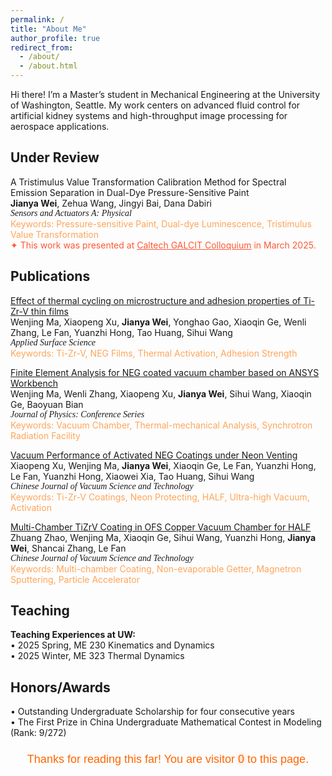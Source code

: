 ```yaml
---
permalink: /
title: "About Me"
author_profile: true
redirect_from: 
  - /about/
  - /about.html
---
```

Hi there! I’m a Master’s student in Mechanical Engineering at the University of Washington, Seattle. My work centers on advanced fluid control for artificial kidney systems and high-throughput image processing for aerospace applications.

Under Review
------
A Tristimulus Value Transformation Calibration Method for Spectral Emission Separation in Dual-Dye Pressure-Sensitive Paint  
**Jianya Wei**, Zehua Wang, Jingyi Bai, Dana Dabiri  
<span style="font-family: 'Times New Roman', serif; font-style: italic;">
Sensors and Actuators A: Physical  
</span>
<span style="color: #FFA559;">
Keywords: Pressure-sensitive Paint, Dual-dye Luminescence, Tristimulus Value Transformation  
</span>
<span style="color:#FF5733;">✦ This work was presented at <a href="https://www.caltech.edu/campus-life-events/calendar/galcit-colloquium-378" style="color:#FF5733;">Caltech GALCIT Colloquium</a> in March 2025.  </span>

Publications
------
<span style="color: #40E0D0;">[Effect of thermal cycling on microstructure and adhesion properties of Ti-Zr-V thin films](https://www.sciencedirect.com/science/article/abs/pii/S0169433223029197)  </span><br>
Wenjing Ma, Xiaopeng Xu, **Jianya Wei**, Yonghao Gao, Xiaoqin Ge, Wenli Zhang, Le Fan, Yuanzhi Hong, Tao Huang, Sihui Wang  
<span style="font-family: 'Times New Roman', serif; font-style: italic;">
Applied Surface Science  
</span>
<span style="color: #FFA559;">
Keywords: Ti-Zr-V, NEG Films, Thermal Activation, Adhesion Strength  
</span>

<span style="color: #40E0D0;">[Finite Element Analysis for NEG coated vacuum chamber based on ANSYS Workbench](https://iopscience.iop.org/article/10.1088/1742-6596/2687/8/082025)  </span><br>
Wenjing Ma, Wenli Zhang, Xiaopeng Xu, **Jianya Wei**, Sihui Wang, Xiaoqin Ge, Baoyuan Bian  
<span style="font-family: 'Times New Roman', serif; font-style: italic;">
Journal of Physics: Conference Series  
</span>
<span style="color: #FFA559;">
Keywords: Vacuum Chamber, Thermal-mechanical Analysis, Synchrotron Radiation Facility  
</span>

<span style="color: #40E0D0;">[Vacuum Performance of Activated NEG Coatings under Neon Venting](http://cjvst.cvs.org.cn/en/article/doi/10.13922/j.cnki.cjvst.202305002)  </span><br>
Xiaopeng Xu, Wenjing Ma, **Jianya Wei**, Xiaoqin Ge, Le Fan, Yuanzhi Hong, Le Fan, Yuanzhi Hong, Xiaowei Xia, Tao Huang, Sihui Wang  
<span style="font-family: 'Times New Roman', serif; font-style: italic;">
Chinese Journal of Vacuum Science and Technology  
</span>
<span style="color: #FFA559;">
Keywords: Ti-Zr-V Coatings, Neon Protecting, HALF, Ultra-high Vacuum, Activation  
</span>

<span style="color: #40E0D0;">[Multi-Chamber TiZrV Coating in OFS Copper Vacuum Chamber for HALF](https://www.cpsjournals.cn/article/doi/10.13922/j.cnki.cjvst.202207022?viewType=HTML)  </span><br>
Zhuang Zhao, Wenjing Ma, Xiaoqin Ge, Sihui Wang, Yuanzhi Hong, **Jianya Wei**, Shancai Zhang, Le Fan  
<span style="font-family: 'Times New Roman', serif; font-style: italic;">
Chinese Journal of Vacuum Science and Technology  
</span>
<span style="color: #FFA559;">
Keywords: Multi-chamber Coating, Non-evaporable Getter, Magnetron Sputtering, Particle Accelerator  
</span>

Teaching
------
**Teaching Experiences at UW:**  
• 2025 Spring, ME 230 Kinematics and Dynamics  
• 2025 Winter, ME 323 Thermal Dynamics  

Honors/Awards
------
• Outstanding Undergraduate Scholarship for four consecutive years  
• The First Prize in China Undergraduate Mathematical Contest in Modeling (Rank: 9/272)

<head>
  <link href="https://fonts.googleapis.com/css2?family=Orbitron:wght@500&display=swap" rel="stylesheet">
  <style>
    .footer-counter {
      font-family: 'Orbitron', sans-serif;
      font-size: 18px;
      text-align: center;
      color: #ff6600;
      margin: 24px 0 8px;
    }
    /* 轻微发光与呼吸动效 */
    .footer-counter .glow {
      text-shadow: 0 0 6px rgba(255, 102, 0, .6);
      animation: breathe 3s ease-in-out infinite;
    }
    @keyframes breathe {
      0%,100% { text-shadow: 0 0 6px rgba(255,102,0,.6); }
      50%     { text-shadow: 0 0 14px rgba(255,102,0,.8); }
    }
    /* 深色模式换色（可自调） */
    @media (prefers-color-scheme: dark) {
      .footer-counter { color: #ffd199; }
      .footer-counter .glow {
        text-shadow: 0 0 8px rgba(255, 209, 153, .7);
      }
    }
    /* 如果用户偏好减少动效，则关闭动画 */
    @media (prefers-reduced-motion: reduce) {
      .footer-counter .glow { animation: none; }
    }
  </style>
</head>
<body>
  <p class="footer-counter">
    Thanks for reading this far! You are visitor
    <span id="busuanzi_value_site_pv" class="glow">0</span>
    to this page.
  </p>

  <!-- 不蒜子统计 -->
  <script src="//busuanzi.ibruce.info/busuanzi/2.3/busuanzi.pure.mini.js"></script>

  <script>
    // 计数动画：从 0 平滑增加到真实值
    (function animateCounter(){
      const el = document.getElementById('busuanzi_value_site_pv');
      if (!el) return;

      // 观察不蒜子把数字填进去的时刻
      const tryStart = () => {
        const end = parseInt(el.textContent.replace(/,/g, ''), 10);
        if (Number.isFinite(end) && end > 0) {
          countUp(el, 0, end, 1200); // 1.2 秒完成
          return true;
        }
        return false;
      };

      // 如果已经有值，直接开跑；否则轮询几次
      if (!tryStart()) {
        let tries = 0;
        const t = setInterval(() => {
          if (tryStart() || ++tries > 40) clearInterval(t); // 最多等 ~4s
        }, 100);
      }

      function countUp(node, start, end, duration){
        // 遵循“减少动效”偏好
        const reduce = window.matchMedia('(prefers-reduced-motion: reduce)').matches;
        if (reduce || duration <= 0) { node.textContent = end.toLocaleString(); return; }

        const startTime = performance.now();
        const ease = x => 1 - Math.pow(1 - x, 3); // easeOutCubic

        function frame(now){
          const p = Math.min(1, (now - startTime) / duration);
          const val = Math.round(start + (end - start) * ease(p));
          node.textContent = val.toLocaleString();
          if (p < 1) requestAnimationFrame(frame);
        }
        requestAnimationFrame(frame);
      }
    })();
  </script>
</body>
